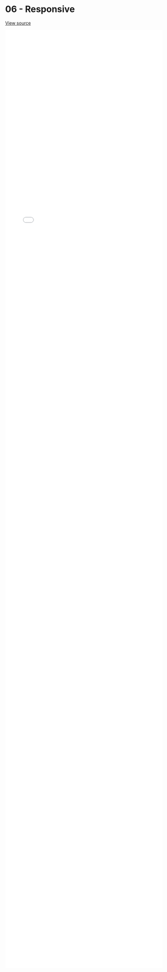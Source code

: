 # 06 - Responsive 

[View source](https://github.com/jbaysolutions/vue-grid-layout/blob/master/website/docs/.vuepress/components/Example06Responsive.vue)

<ClientOnly>
<iframe style="border:0;width: 100%;height:3000px;" src="../examples/06-responsive.html"></iframe>
<!--Example06Responsive></Example06Responsive-->
</ClientOnly>

